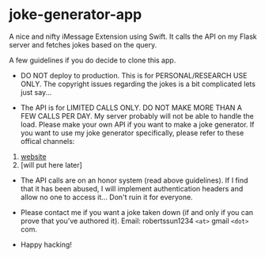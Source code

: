 # joke-generator-app

A nice and nifty iMessage Extension using Swift. It calls the API on my Flask server and fetches jokes based on the query.

A few guidelines if you do decide to clone this app.
- DO NOT deploy to production. This is for PERSONAL/RESEARCH USE ONLY. The copyright issues regarding the jokes is a bit complicated lets just say...

- The API is for LIMITED CALLS ONLY. DO NOT MAKE MORE THAN A FEW CALLS PER DAY. My server probably will not be able to handle the load. Please make your own API if you want to make a joke generator. If you want to use my joke generator specifically, please refer to these offical channels:
1. [website](https://robertssun.me/jokegenerator/)
2. [will put here later]

- The API calls are on an honor system (read above guidelines). If I find that it has been abused, I will implement authentication headers and allow no one to access it... Don't ruin it for everyone.

- Please contact me if you want a joke taken down (if and only if you can prove that you've authored it). Email: robertssun1234 `<at>` gmail `<dot>` com.

- Happy hacking!
